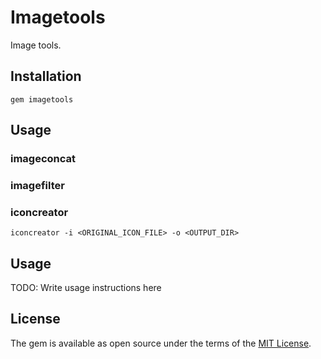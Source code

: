 # Imagetools

Image tools.

## Installation

```
gem imagetools
```

## Usage

### imageconcat

### imagefilter

### iconcreator 

```
iconcreator -i <ORIGINAL_ICON_FILE> -o <OUTPUT_DIR>
```



## Usage

TODO: Write usage instructions here


## License

The gem is available as open source under the terms of the [MIT License](https://opensource.org/licenses/MIT).

